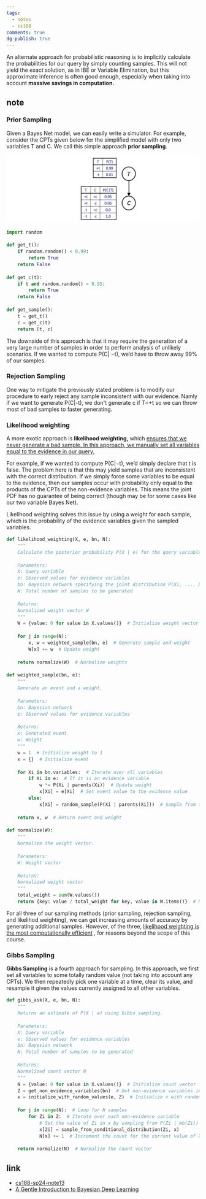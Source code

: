 ```yaml
---
tags:
  - notes
  - cs188
comments: true
dg-publish: true
---
```


An alternate approach for probabilistic reasoning is to implicitly calculate the probabilities for our query by simply counting samples. This will not yield the exact solution, as in IBE or Variable Elimination, but this approximate inference is often good enough, especially when taking into account **massive savings in computation.**

## note

### Prior Sampling

Given a Bayes Net model, we can easily write a simulator. For example, consider the CPTs given below for the simplified model with only two variables T and C. We call this simple approach **prior sampling**. 

![](attachments/13_Approximate%20Inference.png)

```python title="prior sampling"
import random

def get_t():
	if random.random() < 0.99:
	    return True
	return False
	
def get_c(t):
    if t and random.random() < 0.95:
        return True
    return False
    
def get_sample():
    t = get_t()
    c = get_c(t)
    return [t, c]
```

The downside of this approach is that it may require the generation of a very large number of samples in order to perform analysis of unlikely scenarios. If we wanted to compute P(C| −t), we’d have to throw away 99% of our samples.

### Rejection Sampling

One way to mitigate the previously stated problem is to modify our procedure to early reject any sample inconsistent with our evidence. Namly if we want to generate P(C|-t), we don't generate c if T=+t so we can throw most of bad samples to faster generating. 

### Likelihood weighting

A more exotic approach is **likelihood weighting,** which <u>ensures that we never generate a bad sample. In this approach, we manually set all variables equal to the evidence in our query.</u>

For example, if we wanted to compute P(C|−t), we’d simply declare that t is false. The problem here is that this may yield samples that are inconsistent with the correct distribution. If we simply force some variables to be equal to the evidence, then our samples occur with probability only equal to the products of the CPTs of the non-evidence variables. This means the joint PDF has no guarantee of being correct (though may be for some cases like our two variable Bayes Net).

Likelihood weighting solves this issue by using a weight for each sample, which is the probability of the evidence variables given the sampled variables.

```python title="Likelihood weighting"
def likelihood_weighting(X, e, bn, N):
    """
    Calculate the posterior probability P(X | e) for the query variable X given evidence e.
    
    Parameters:
    X: Query variable
    e: Observed values for evidence variables
    bn: Bayesian network specifying the joint distribution P(X1, ..., Xn)
    N: Total number of samples to be generated
    
    Returns:
    Normalized weight vector W
    """
    W = {value: 0 for value in X.values()}  # Initialize weight vector

    for j in range(N):
        x, w = weighted_sample(bn, e)  # Generate sample and weight
        W[x] += w  # Update weight

    return normalize(W)  # Normalize weights

def weighted_sample(bn, e):
    """
    Generate an event and a weight.
    
    Parameters:
    bn: Bayesian network
    e: Observed values for evidence variables
    
    Returns:
    x: Generated event
    w: Weight
    """
    w = 1  # Initialize weight to 1
    x = {}  # Initialize event

    for Xi in bn.variables:  # Iterate over all variables
        if Xi in e:  # If it is an evidence variable
            w *= P(Xi | parents(Xi))  # Update weight
            x[Xi] = e[Xi]  # Set event value to the evidence value
        else:
            x[Xi] = random_sample(P(Xi | parents(Xi)))  # Sample from the conditional distribution

    return x, w  # Return event and weight

def normalize(W):
    """
    Normalize the weight vector.
    
    Parameters:
    W: Weight vector
    
    Returns:
    Normalized weight vector
    """
    total_weight = sum(W.values())
    return {key: value / total_weight for key, value in W.items()}  # Normalize
```

For all three of our sampling methods (prior sampling, rejection sampling, and likelihod weighting), we can get increasing amounts of accuracy by generating additional samples. However, of the three, <u>likelihood weighting is the most computationally efficient</u> , for reasons beyond the scope of this course.

### Gibbs Sampling

**Gibbs Sampling** is a fourth approach for sampling. In this approach, we first set all variables to some totally random value (not taking into account any CPTs). We then repeatedly pick one variable at a time, clear its value, and resample it given the values currently assigned to all other variables.

```python title="Gibbs sampling"
def gibbs_ask(X, e, bn, N):
    """
    Returns an estimate of P(X | e) using Gibbs sampling.
    
    Parameters:
    X: Query variable
    e: Observed values for evidence variables
    bn: Bayesian network
    N: Total number of samples to be generated
    
    Returns:
    Normalized count vector N
    """
    N = {value: 0 for value in X.values()}  # Initialize count vector for each value of X
    Z = get_non_evidence_variables(bn)  # Get non-evidence variables in the Bayesian network
    x = initialize_with_random_values(e, Z)  # Initialize x with random values for variables in Z

    for j in range(N):  # Loop for N samples
        for Zi in Z:  # Iterate over each non-evidence variable
            # Set the value of Zi in x by sampling from P(Zi | mb(Zi))
            x[Zi] = sample_from_conditional_distribution(Zi, x)  
            N[x] += 1  # Increment the count for the current value of X

    return normalize(N)  # Normalize the count vector
```

## link

- [cs188-sp24-note13](https://inst.eecs.berkeley.edu/~cs188/sp24/assets/notes/cs188-sp24-note13.pdf) 
- [A Gentle Introduction to Bayesian Deep Learning](https://towardsdatascience.com/a-gentle-introduction-to-bayesian-deep-learning-d298c7243fd6)